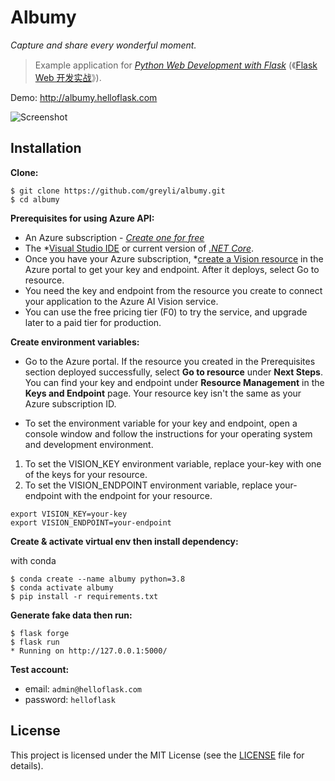 # Albumy

*Capture and share every wonderful moment.*

> Example application for *[Python Web Development with Flask](https://helloflask.com/en/book/1)* (《[Flask Web 开发实战](https://helloflask.com/book/1)》).

Demo: http://albumy.helloflask.com

![Screenshot](https://helloflask.com/screenshots/albumy.png)

## Installation

**Clone:**
```
$ git clone https://github.com/greyli/albumy.git
$ cd albumy
```

**Prerequisites for using Azure API:**

* An Azure subscription - *[Create one for free](https://azure.microsoft.com/en-us/free/ai-services/)*
* The *[Visual Studio IDE](https://visualstudio.microsoft.com/vs/) or current version of *[.NET Core](https://dotnet.microsoft.com/en-us/download/dotnet)*.
* Once you have your Azure subscription, *[create a Vision resource](https://portal.azure.com/#create/Microsoft.CognitiveServicesComputerVision) in the Azure portal to get your key and endpoint. After it deploys, select Go to resource.
* You need the key and endpoint from the resource you create to connect your application to the Azure AI Vision service.
* You can use the free pricing tier (F0) to try the service, and upgrade later to a paid tier for production.

**Create environment variables:**
* Go to the Azure portal. If the resource you created in the Prerequisites section deployed successfully, select **Go to resource** under **Next Steps**. You can find your key and endpoint under **Resource Management** in the **Keys and Endpoint** page. Your resource key isn't the same as your Azure subscription ID.

* To set the environment variable for your key and endpoint, open a console window and follow the instructions for your operating system and development environment.

1. To set the VISION_KEY environment variable, replace your-key with one of the keys for your resource.
2. To set the VISION_ENDPOINT environment variable, replace your-endpoint with the endpoint for your resource.
```
export VISION_KEY=your-key
export VISION_ENDPOINT=your-endpoint
```

**Create & activate virtual env then install dependency:**

with conda
```
$ conda create --name albumy python=3.8
$ conda activate albumy
$ pip install -r requirements.txt
```

**Generate fake data then run:**
```
$ flask forge
$ flask run
* Running on http://127.0.0.1:5000/
```
**Test account:**
* email: `admin@helloflask.com`
* password: `helloflask`

## License

This project is licensed under the MIT License (see the
[LICENSE](LICENSE) file for details).
